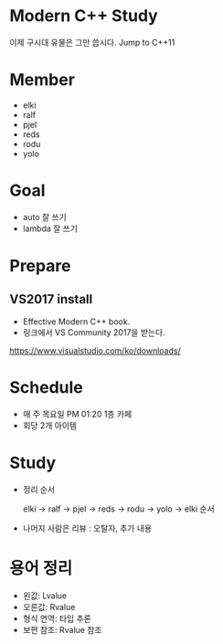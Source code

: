 # Modern C++ Study

이제 구시대 유물은 그만 씁시다. Jump to C++11

# Member

* elki
* ralf
* pjel
* reds
* rodu
* yolo

# Goal

* auto 잘 쓰기
* lambda 잘 쓰기

# Prepare

## VS2017 install

* Effective Modern C++ book.
* 링크에서 VS Community 2017을 받는다.

https://www.visualstudio.com/ko/downloads/

# Schedule

* 매 주 목요일 PM 01:20 1층 카페
* 회당 2개 아이템

# Study

* 정리 순서

    elki -> ralf -> pjel -> reds -> rodu -> yolo -> elki 순서

* 나머지 사람은 리뷰 : 오탈자, 추가 내용

# 용어 정리
* 왼값: Lvalue
* 오른값: Rvalue
* 형식 연역: 타입 추론
* 보편 참조: Rvalue 참조